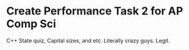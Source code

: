 # Create Performance Task 2 for AP Comp Sci
C++ State quiz, Capital sizes, and etc.
Literally crazy guys. Legit.
